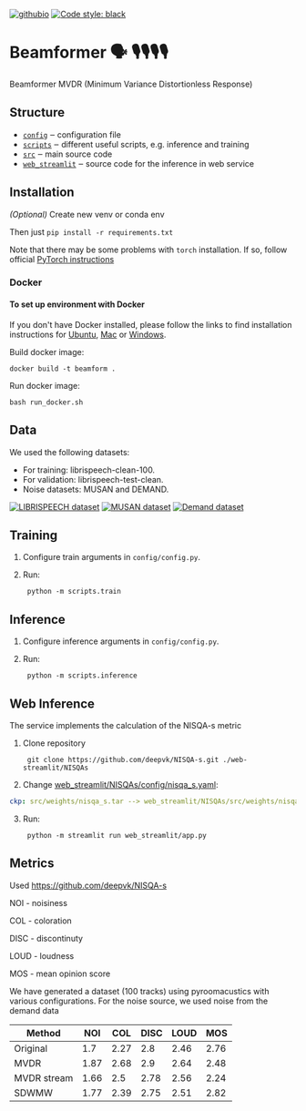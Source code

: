  [![githubio](https://img.shields.io/badge/GitHub.io-Audio_Samples-blue?logo=Github&style=flat-square)](https://maks00170.github.io/beam_github_page/)
[![Code style: black](https://img.shields.io/badge/code%20style-black-000000.svg)](https://github.com/psf/black)

# Beamformer 🗣  🎙️🎙️🎙️🎙️

Beamformer MVDR (Minimum Variance Distortionless Response)

## Structure
- [`config`](./config) ‒ configuration file
- [`scripts`](./scripts) ‒ different useful scripts, e.g. inference and training
- [`src`](./src) ‒ main source code
- [`web_streamlit`](./web_streamlit) ‒ source code for the inference in web service

## Installation

_(Optional)_ Create new venv or conda env

Then just `pip install -r requirements.txt`

Note that there may be some problems with `torch` installation. If so, follow official [PyTorch instructions](https://pytorch.org/get-started/locally/)
### Docker
#### To set up environment with Docker

If you don't have Docker installed, please follow the links to find installation instructions for [Ubuntu](https://docs.docker.com/desktop/install/linux-install/), [Mac](https://docs.docker.com/desktop/install/mac-install/) or [Windows](https://docs.docker.com/desktop/install/windows-install/).

Build docker image:

    docker build -t beamform .

Run docker image:

    bash run_docker.sh

## Data
We used the following datasets:
* For training: librispeech-clean-100.
* For validation: librispeech-test-clean.
* Noise datasets: MUSAN and DEMAND.

[![LIBRISPEECH dataset](https://img.shields.io/badge/LIBRISPEECH%20-E0FFFF)](https://www.openslr.org/12)
[![MUSAN dataset](https://img.shields.io/badge/MUSAN%20-4169E1)](https://www.openslr.org/17/)
[![Demand dataset](https://img.shields.io/badge/Demand%20-CD5C5C)](https://www.kaggle.com/datasets/chrisfilo/demand)

## Training
1. Configure train arguments in `config/config.py`.
2. Run:      

        python -m scripts.train

## Inference
1. Configure inference arguments in `config/config.py`.
2. Run: 
 
        python -m scripts.inference
      
## Web Inference
The service implements the calculation of the NISQA-s metric
1. Clone repository

        git clone https://github.com/deepvk/NISQA-s.git ./web-streamlit/NISQAs

2. Change [web_streamlit/NISQAs/config/nisqa_s.yaml](/web_streamlit/NISQAs/config/nisqa_s.yaml#L72):  

``` yaml
ckp: src/weights/nisqa_s.tar --> web_streamlit/NISQAs/src/weights/nisqa_s.tar
```

3. Run: 

        python -m streamlit run web_streamlit/app.py

## Metrics
Used https://github.com/deepvk/NISQA-s

NOI - noisiness

COL - coloration

DISC - discontinuty

LOUD - loudness

MOS - mean opinion score


We have generated a dataset (100 tracks) using pyroomacustics with various configurations. 
For the noise source, we used noise from the demand data

| Method | NOI | COL | DISC | LOUD | MOS |
|-------------|-----|-----|-----|-----|-----|
| Original    | 1.7  | 2.27 | 2.8  | 2.46 | 2.76 |
| MVDR        | 1.87 | 2.68 | 2.9  | 2.64 | 2.48 |
| MVDR stream | 1.66 | 2.5  | 2.78 | 2.56 | 2.24 |
| SDWMW       | 1.77 | 2.39 | 2.75 | 2.51 | 2.82 |